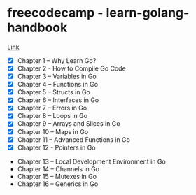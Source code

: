 # freecodecamp - learn-golang-handbook

[Link](https://www.freecodecamp.org/news/learn-golang-handbook)

- [x] Chapter 1 – Why Learn Go?
- [x] Chapter 2 - How to Compile Go Code
- [x] Chapter 3 – Variables in Go
- [x] Chapter 4 – Functions in Go
- [x] Chapter 5 – Structs in Go
- [x] Chapter 6 – Interfaces in Go
- [x] Chapter 7 – Errors in Go
- [x] Chapter 8 – Loops in Go
- [x] Chapter 9 – Arrays and Slices in Go
- [x] Chapter 10 – Maps in Go
- [x] Chapter 11 – Advanced Functions in Go
- [x] Chapter 12 - Pointers in Go
- Chapter 13 – Local Development Environment in Go
- Chapter 14 – Channels in Go
- Chapter 15 – Mutexes in Go
- Chapter 16 – Generics in Go
